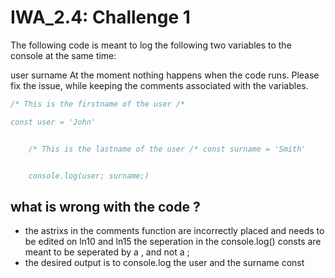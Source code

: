 # IWA_2.4: Challenge 1
The following code is meant to log the following two variables to the console at the same time:

user
surname
At the moment nothing happens when the code runs. Please fix the issue, while keeping the comments associated with the variables.

 
``` js
/* This is the firstname of the user /*

const user = 'John'


    /* This is the lastname of the user /* const surname = 'Smith'


    console.log(user; surname;)
```

## what is wrong with the code ?
* the astrixs in the comments function are incorrectly placed and needs to be edited on ln10 and ln15
  the seperation in the console.log() consts are meant to be seperated by a , and not a ;
* the desired output is to console.log the user and the surname const